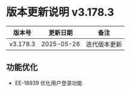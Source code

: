 # 版本更新说明 v3.178.3

| 版本号<br/>   | 更新日期<br/>   | 备注<br/>         |
| ------------- | --------------- | ----------------- |
| v3.178.3<br/> | 2025-05-26<br/> | 迭代版本更新<br/> |

## 功能优化

- EE-18939 优化用户登录功能

